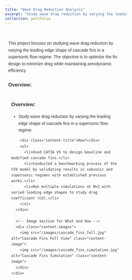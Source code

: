 ```yaml
---
title: "Wave Drag Reduction Analysis"
excerpt: "Study wave drag reduction by varying the leading edge shape of cascade fins in supersonic flow.<br/><img src='/images/cascade_fins_thumbnail.jpg' alt='Cascade Fins Thumbnail'>"
collection: portfolio
---
```


<style>
  /* Reset some basic elements for consistency */
  * {
    margin: 0;
    padding: 0;
    box-sizing: border-box;
  }

  /* Ensure body takes full height and prevents horizontal overflow */
  body, html {
    width: 100%;
    height: 100%;
    overflow-x: hidden;
    font-family: Arial, sans-serif; /* Set a default font */
    line-height: 1.6; /* Improve readability */
    color: #333; /* Set a default text color */
  }

  /* Container for overall content */
  .container {
    max-width: 1200px; /* Maximum width of the content */
    width: 90%; /* Responsive width */
    margin: 0 auto; /* Centers the container horizontally */
    padding: 20px 0; /* Top and bottom padding */
  }

  /* Styling for the main title */
  .container h1 {
    font-size: 2.5em; /* Increased font size for prominence */
    margin-bottom: 20px; /* Space below the title */
    text-align: center; /* Center the title */
  }

  /* Container for each subpart */
  .subpart-container {
    margin-top: 30px; /* Adjusted for better separation */
  }

  /* Grid layout for content rows */
  .content-row {
    display: flex;
    flex-direction: column; /* Stack text and images vertically */
    gap: 20px;
    margin-bottom: 30px; /* Space below each content row */
  }

  /* Styling for the text section */
  .content-text {
    padding: 10px;
  }

  /* Styling for the images section */
  .content-images {
    display: grid;
    grid-template-columns: repeat(auto-fit, minmax(300px, 1fr)); /* Responsive grid */
    gap: 15px; /* Space between images */
  }

  .content-image {
    width: 100%; /* Ensures each image fills the container's width */
    height: auto;
    border-radius: 8px;
    object-fit: cover; /* Ensures images cover the container without distortion */
  }

  .content-title {
    font-weight: bold;
    margin-bottom: 10px;
    font-size: 1.2em; /* Increased for better readability */
  }

  /* Responsive Design for Medium Screens */
  @media (max-width: 992px) {
    .container {
      width: 95%; /* Slightly wider on medium screens */
    }
  }

  /* Responsive Design for Small Screens */
  @media (max-width: 576px) {
    .container {
      width: 100%; /* Full width on very small screens */
      padding: 10px 0; /* Reduced padding */
    }

    .container h1 {
      font-size: 2em; /* Adjust font size for small screens */
      margin-bottom: 15px; /* Adjust margin below title */
    }

    .content-title {
      font-size: 1em; /* Adjust font size for small screens */
    }
  }
</style>

<div class="container">
  
  This project focuses on studying wave drag reduction by varying the leading edge shape of cascade fins in a supersonic flow regime. The objective is to optimize the fin design to minimize drag while maintaining aerodynamic efficiency.

  ### Overview:
  <div class="subpart-container">
    <div class="content-row">
      <!-- Text Section for What and How -->
      <div class="content-text">
        <div class="content-title">Overview:</div>
        <ul>
          <li>Study wave drag reduction by varying the leading edge shape of cascade fins in a supersonic flow regime.</li>
        </ul>

        <div class="content-title">How?</div>
        <ul>
          <li>Used CATIA V5 to design baseline and modified cascade fins.</li>
          <li>Conducted a benchmarking process of the CFD model by validating results in subsonic and supersonic regimes with established previous works.</li>
          <li>Ran multiple simulations at M=2 with varied leading edge shapes to study drag coefficient (Cd).</li>
        </ul>
      </div>

      <!-- Image Section for What and How -->
      <div class="content-images">
        <img src="/images/cascade_fins_full.jpg" alt="Cascade Fins Full View" class="content-image">
        <img src="/images/cascade_fins_simulation.jpg" alt="Cascade Fins Simulation" class="content-image">
      </div>
    </div>
  </div>
</div>
